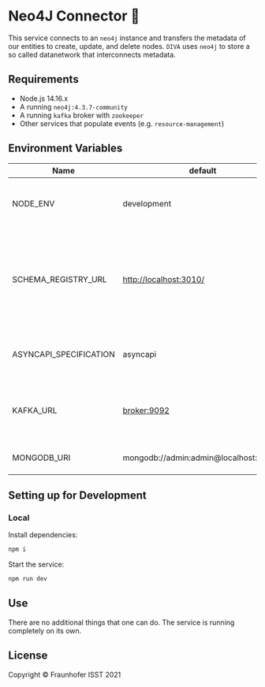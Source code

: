 
# Neo4J Connector 🔗

This service connects to an `neo4j` instance and transfers the metadata of our entities to create, update, and delete nodes. `DIVA` uses `neo4j` to store a so called datanetwork that interconnects metadata.

## Requirements

+ Node.js 14.16.x
+ A running `neo4j:4.3.7-community`
+ A running `kafka` broker with `zookeeper`
+ Other services that populate events (e.g. `resource-management`)

## Environment Variables

|Name|default|description|
|---|---|---|
|NODE_ENV|development|sets the mode in which the service runs|
|SCHEMA_REGISTRY_URL|<http://localhost:3010/>|URL of the schema registry where the `asset` JSON schema and `asyncapi` schema is located|
|ASYNCAPI_SPECIFICATION|asyncapi|name of the `asyncapi` schema to be loaded|
|KAFKA_URL|<broker:9092>|where the Kafka broker is located to read events from|
|MONGODB_URI|mongodb://admin:admin@localhost:27017|MongoDB connection URI|

## Setting up for Development

### Local

Install dependencies:

```sh
npm i
```

Start the service:

```sh
npm run dev
```

## Use

There are no additional things that one can do. The service is running completely on its own.

## License

Copyright © Fraunhofer ISST 2021
